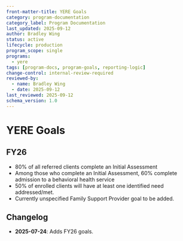 ```yaml
---
front-matter-title: YERE Goals  
category: program-documentation
category_label: Program Documentation
last_updated: 2025-09-12
author: Bradley Wing
status: active  
lifecycle: production
program_scope: single
programs:
  - yere
tags: [program-docs, program-goals, reporting-logic]
change-control: internal-review-required
reviewed-by:
  - name: Bradley Wing
  - date: 2025-09-12
last_reviewed: 2025-09-12
schema_version: 1.0
---
```


# YERE Goals

## FY26

- 80% of all referred clients complete an Initial Assessment
- Among those who complete an Initial Assessment, 60% complete admission to a behavioral health service
- 50% of enrolled clients will have at least one identified need addressed/met.
- Currently unspecified Family Support Provider goal to be added.

## Changelog

- **2025-07-24**: Adds FY26 goals.
